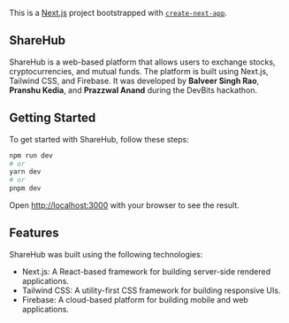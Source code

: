 This is a [Next.js](https://nextjs.org/) project bootstrapped with [`create-next-app`](https://github.com/vercel/next.js/tree/canary/packages/create-next-app).

## ShareHub

ShareHub is a web-based platform that allows users to exchange stocks, cryptocurrencies, and mutual funds. The platform is built using Next.js, Tailwind CSS, and Firebase. It was developed by **Balveer Singh Rao**, **Pranshu Kedia**, and **Prazzwal Anand** during the DevBits hackathon.

## Getting Started
To get started with ShareHub, follow these steps:

```bash
npm run dev
# or
yarn dev
# or
pnpm dev
```

Open [http://localhost:3000](http://localhost:3000) with your browser to see the result.





## Features
ShareHub was built using the following technologies:
- Next.js: A React-based framework for building server-side rendered applications.
- Tailwind CSS: A utility-first CSS framework for building responsive UIs.
- Firebase: A cloud-based platform for building mobile and web applications.



